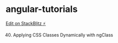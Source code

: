 # angular-tutorials

[Edit on StackBlitz ⚡️](https://stackblitz.com/edit/angular-ivy-zryahr)

40. Applying CSS Classes Dynamically with ngClass